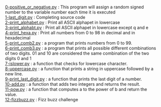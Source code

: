 [0-positive_or_negative.py](./0-positive_or_negative.py) : This program will assign a random signed number to the variable number each time it is executed <br/>
[1-last_digit.py](./1-last_digit.py) : Completing source code <br/>
[2-print_alphabet.py](./2-print_alphabet.py) : Print all ASCII alphapet in lowercase <br/>
[3-print_alphabt.py](./3-print_alphabt.py) : Print all ASCII alphapet in lowercase  except q and e <br/>
[4-print_hexa.py](./4-print_hexa.py) : Print all numbers from 0 to 98 in decimal and in hexadecimal <br/>
[5-print_comb2.py](./5-print_comb2.py) : a program that prints numbers from 0 to 99. <br/>
[6-print_comb3.py](./6-print_comb3.py) : a program that prints all possible different combinations of two digits. 01 and 10 are considered the same combination of the two digits 0 and 1 <br/>
[7-islower.py](./7-islower.py) : a function that checks for lowercase character. <br/>
[8-uppercase.py](./8-uppercase.py) : a function that prints a string in uppercase followed by a new line. <br/>
[9-print_last_digit.py](./9-print_last_digit.py) : a function that prints the last digit of a number.<br/>
[10-add.py](./10-add.py) : a function that adds two integers and returns the result. <br/>
[11-pow.py](./11-pow.py) : a function that computes a to the power of b and return the value. <br/>
[12-fizzbuzz.py](./12-fizzbuzz.py) : Fizz buzz challenge <br/>

